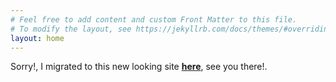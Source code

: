 ```yaml
---
# Feel free to add content and custom Front Matter to this file.
# To modify the layout, see https://jekyllrb.com/docs/themes/#overriding-theme-defaults
layout: home
---
```


Sorry!, I migrated to this new looking site [**here**](https://cmaronga.github.io/codecraft.blog/about.html), see you there!.
